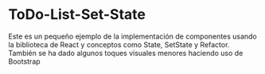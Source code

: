 # ToDo-List-Set-State
Este es un pequeño ejemplo de la implementación de componentes usando la biblioteca de React y conceptos como State, SetState y Refactor. También se ha dado algunos toques visuales menores haciendo uso de Bootstrap
